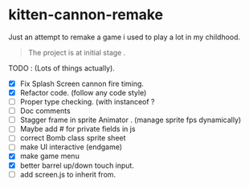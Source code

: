 # kitten-cannon-remake

Just an attempt to remake a game 
i used to play a lot in my childhood.

> The project is at initial stage .


TODO : (Lots of things actually).
- [x] Fix Splash Screen cannon fire timing.
- [x] Refactor code. (follow any code style)
- [ ] Proper type checking. (with instanceof ?
- [ ] Doc comments
- [ ] Stagger frame in sprite Animator . (manage sprite fps dynamically)
- [ ] Maybe add # for private fields in js
- [ ] correct Bomb class sprite sheet 
- [ ] make UI interactive (endgame) 
- [x] make game menu
- [x] better barrel up/down touch input.
- [ ] add screen.js to inherit from.
